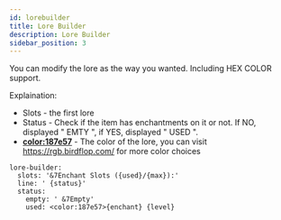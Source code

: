 ```yaml
---
id: lorebuilder
title: Lore Builder
description: Lore Builder
sidebar_position: 3
---
```

You can modify the lore as the way you wanted. Including HEX COLOR support.

Explaination:
- Slots - the first lore
- Status -  Check if the item has enchantments on it or not. If NO, displayed " EMTY ", if YES, displayed " USED ". 
- **<color:187e57>** - The color of the lore, you can visit https://rgb.birdflop.com/ for more color choices

```
lore-builder:
  slots: '&7Enchant Slots ({used}/{max}):'
  line: ' {status}'
  status:
    empty: ' &7Empty'
    used: <color:187e57>{enchant} {level}
```